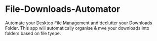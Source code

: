 # File-Downloads-Automator

Automate your Desktop File Management and declutter your Downloads Folder. This app will automatically organise & mve your downloads into folders based on file tyepe.

